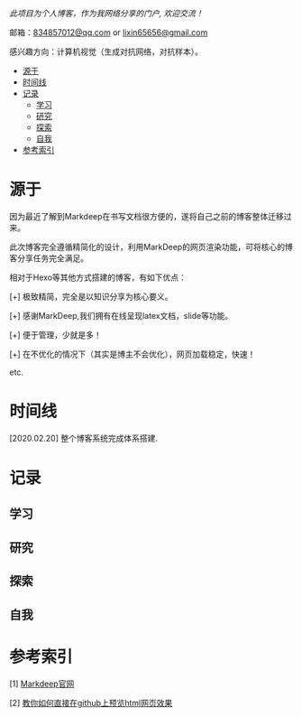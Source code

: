 *此项目为个人博客，作为我网络分享的门户, 欢迎交流！*

邮箱：834857012@qq.com or lixin65656@gmail.com

感兴趣方向：计算机视觉（生成对抗网络，对抗样本）。

<!-- TOC -->

- [源于](#源于)
- [时间线](#时间线)
- [记录](#记录)
    - [学习](#学习)
    - [研究](#研究)
    - [探索](#探索)
    - [自我](#自我)
- [参考索引](#参考索引)

<!-- /TOC -->

# 源于
因为最近了解到Markdeep在书写文档很方便的，遂将自己之前的博客整体迁移过来。

此次博客完全遵循精简化的设计，利用MarkDeep的网页渲染功能，可将核心的博客分享任务完全满足。

相对于Hexo等其他方式搭建的博客，有如下优点：

[+] 极致精简，完全是以知识分享为核心要义。

[+] 感谢MarkDeep,我们拥有在线呈现latex文档，slide等功能。

[+] 便于管理，少就是多！

[+] 在不优化的情况下（其实是博主不会优化），网页加载稳定，快速！

etc.

# 时间线
[2020.02.20] 整个博客系统完成体系搭建.

# 记录

## 学习

## 研究

## 探索

## 自我

# 参考索引
[1] [Markdeep官网](https://casual-effects.com/markdeep/)

[2] [教你如何直接在github上预览html网页效果](https://blog.csdn.net/qq_25479327/article/details/78778282)

